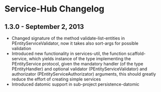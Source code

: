 # Service-Hub Changelog

## 1.3.0 - September 2, 2013

* Changed signature of the method validate-list-entities in PEntityServiceValidator, now it takes also sort-args for possible validation
* Introduced new functionality in services-util, the function scaffold-service, which yields instance of the type implementing the
  PEntityService protocol, given the mandatory handler (of the type PEntityHandler) and optional validator (PEntityServiceValidator) and 
  authorizator (PEntityServiceAuthorizator) arguments, this should greatly reduce the effort of creating simple services
* Introduced datomic support in sub-project persistence-datomic	
